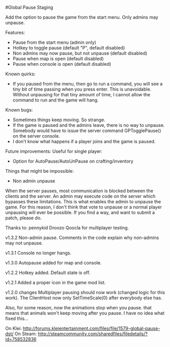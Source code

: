  #Global Pause Staging

Add the option to pause the game from the start menu.
Only admins may unpause.

Features:
- Pause from the start menu (admin only)
- Hotkey to toggle pause (default "P", default disabled)
- Non admins may now pause, but not unpause (default disabled)
- Pause when map is open (default disabled)
- Pause when console is open (default disabled)

Known quirks:
- If you paused from the menu, then go to run a command, you will see a tiny bit of time passing when you press enter.
  This is unavoidable. Without unpausing for that tiny amount of time, I cannot allow the command to run and the game will hang.

Known bugs:
- Sometimes things keep moving. So strange.
- If the game is paused and the admins leave, there is no way to unpause. Somebody would have to issue the server command GPTogglePause() on the server console.
- I don't know what happens if a player joins and the game is paused.

Future improvements:
Useful for single player:
- Option for AutoPause/AutoUnPause on crafting/inventory

Things that might be impossible:
- Non admin unpause

When the server pauses, most communication is blocked between the clients and
the server. An admin may execute code on the server which bypasses these
limitations. This is what enables the admin to unpause the game. For this
reason, I don't think that vote to unpause or a normal player unpausing will
ever be possible. If you find a way, and want to submit a patch, please do.

Thanks to:
  pennykid
  Droozo Qoocla
for multiplayer testing.

v1.3.2
Non-admin pause. Comments in the code explain why non-admins may not unpause.

v1.3.1
Console no longer hangs.

v1.3.0
Autopause added for map and console.

v1.2.2
Hotkey added. Default state is off.

v1.2.1
Added a proper icon in the game mod list.

v1.2.0 changes
Multiplayer pausing should now work (changed logic for this work).
The ClientHost now only SetTimeScale(0) after everybody else has.

Also, for some reason, now the animations stop when you pause. that means that animals won't keep moving after you pause.
I have no idea what fixed this...

On Klei: http://forums.kleientertainment.com/files/file/1579-global-pause-dst/
On Steam: http://steamcommunity.com/sharedfiles/filedetails/?id=758532836
